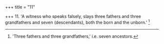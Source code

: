 +++
title = "11"

+++
11. 'A witness who speaks falsely, slays three fathers and three grandfathers and seven (descendants), both the born and the unborn.' [^10] 


[^10]:  'Three fathers and three grandfathers,' i.e. seven ancestors.
